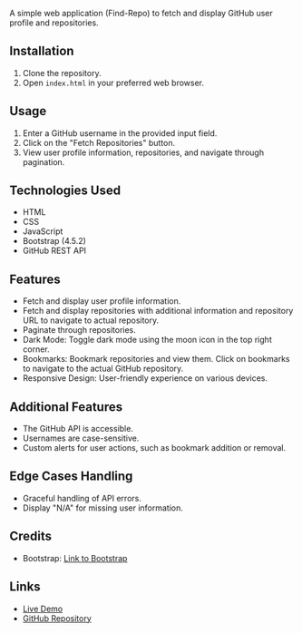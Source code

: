 A simple web application (Find-Repo) to fetch and display GitHub user profile and repositories.

## Installation

1. Clone the repository.
2. Open `index.html` in your preferred web browser.

## Usage

1. Enter a GitHub username in the provided input field.
2. Click on the "Fetch Repositories" button.
3. View user profile information, repositories, and navigate through pagination.

## Technologies Used

- HTML
- CSS
- JavaScript
- Bootstrap (4.5.2)
- GitHub REST API

## Features

- Fetch and display user profile information.
- Fetch and display repositories with additional information and repository URL to navigate to actual repository.
- Paginate through repositories.
- Dark Mode: Toggle dark mode using the moon icon in the top right corner.
- Bookmarks: Bookmark repositories and view them. Click on bookmarks to navigate to the actual GitHub repository.
- Responsive Design: User-friendly experience on various devices.

## Additional Features

- The GitHub API is accessible.
- Usernames are case-sensitive.
- Custom alerts for user actions, such as bookmark addition or removal.

## Edge Cases Handling

- Graceful handling of API errors.
- Display "N/A" for missing user information.

## Credits

- Bootstrap: [Link to Bootstrap](https://getbootstrap.com/)

## Links

- [Live Demo](https://find-github-repo.vercel.app/)
- [GitHub Repository](https://github.com/Akshata309/find-repo.git)
